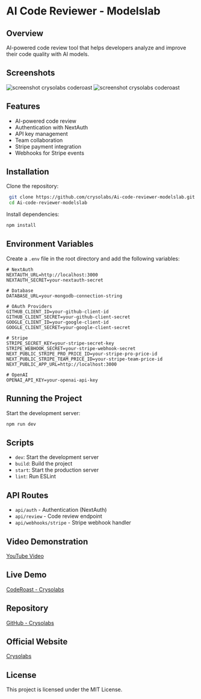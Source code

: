 # AI Code Reviewer - Modelslab

## Overview
AI-powered code review tool that helps developers analyze and improve their code quality with AI models.

## Screenshots
![screenshot crysolabs coderoast](https://coderoast.crysolabs.com/screenshots/Screenshot-1.png)
![screenshot crysolabs coderoast](https://coderoast.crysolabs.com/screenshots/Screenshot-2.png)

## Features
- AI-powered code review
- Authentication with NextAuth
- API key management
- Team collaboration
- Stripe payment integration
- Webhooks for Stripe events

## Installation
Clone the repository:
```sh
 git clone https://github.com/crysolabs/Ai-code-reviewer-modelslab.git
 cd Ai-code-reviewer-modelslab
```

Install dependencies:
```sh
npm install
```

## Environment Variables
Create a `.env` file in the root directory and add the following variables:

```env
# NextAuth
NEXTAUTH_URL=http://localhost:3000
NEXTAUTH_SECRET=your-nextauth-secret

# Database
DATABASE_URL=your-mongodb-connection-string

# OAuth Providers
GITHUB_CLIENT_ID=your-github-client-id
GITHUB_CLIENT_SECRET=your-github-client-secret
GOOGLE_CLIENT_ID=your-google-client-id
GOOGLE_CLIENT_SECRET=your-google-client-secret

# Stripe
STRIPE_SECRET_KEY=your-stripe-secret-key
STRIPE_WEBHOOK_SECRET=your-stripe-webhook-secret
NEXT_PUBLIC_STRIPE_PRO_PRICE_ID=your-stripe-pro-price-id
NEXT_PUBLIC_STRIPE_TEAM_PRICE_ID=your-stripe-team-price-id
NEXT_PUBLIC_APP_URL=http://localhost:3000

# OpenAI
OPENAI_API_KEY=your-openai-api-key
```

## Running the Project
Start the development server:
```sh
npm run dev
```

## Scripts
- `dev`: Start the development server
- `build`: Build the project
- `start`: Start the production server
- `lint`: Run ESLint

## API Routes
- `api/auth` - Authentication (NextAuth)
- `api/review` - Code review endpoint
- `api/webhooks/stripe` - Stripe webhook handler
  
## Video Demonstration
[YouTube Video](link)

## Live Demo
[CodeRoast - Crysolabs](https://coderoast.crysolabs.com/)

## Repository
[GitHub - Crysolabs](https://github.com/crysolabs/Ai-code-reviewer-modelslab)

## Official Website
[Crysolabs](https://crysolabs.com/)

## License
This project is licensed under the MIT License.

